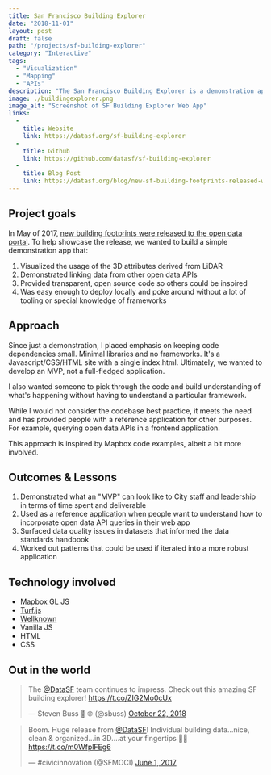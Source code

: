```yaml
---
title: San Francisco Building Explorer
date: "2018-11-01"
layout: post
draft: false
path: "/projects/sf-building-explorer"
category: "Interactive"
tags:
  - "Visualization"
  - "Mapping"
  - "APIs"
description: "The San Francisco Building Explorer is a demonstration application showing how to integrate various open datasets about buildings."
image: ./buildingexplorer.png
image_alt: "Screenshot of SF Building Explorer Web App"
links:
  -
    title: Website
    link: https://datasf.org/sf-building-explorer
  -
    title: Github
    link: https://github.com/datasf/sf-building-explorer
  -
    title: Blog Post
    link: https://datasf.org/blog/new-sf-building-footprints-released-with-3d-characteristics/
---
```


## Project goals

In May of 2017, [new building footprints were released to the open data portal](https://datasf.org/blog/new-sf-building-footprints-released-with-3d-characteristics/). To help showcase the release, we wanted to build a simple demonstration app that:

1. Visualized the usage of the 3D attributes derived from LiDAR
2. Demonstrated linking data from other open data APIs
3. Provided transparent, open source code so others could be inspired
4. Was easy enough to deploy locally and poke around without a lot of tooling or special knowledge of frameworks

## Approach

Since just a demonstration, I placed emphasis on keeping code dependencies small. Minimal libraries and no frameworks. It's a Javascript/CSS/HTML site with a single index.html. Ultimately, we wanted to develop an MVP, not a full-fledged application. 

I also wanted someone to pick through the code and build understanding of what's happening without having to understand a particular framework.

While I would not consider the codebase best practice, it meets the need and has provided people with a reference application for other purposes. For example, querying open data APIs in a frontend application.

This approach is inspired by Mapbox code examples, albeit a bit more involved.

## Outcomes & Lessons

1. Demonstrated what an "MVP" can look like to City staff and leadership in terms of time spent and deliverable
2. Used as a reference application when people want to understand how to incorporate open data API queries in their web app
3. Surfaced data quality issues in datasets that informed the data standards handbook
4. Worked out patterns that could be used if iterated into a more robust application

## Technology involved

- [Mapbox GL JS](https://github.com/mapbox/mapbox-gl-js)
- [Turf.js](https://github.com/Turfjs/turf)
- [Wellknown](https://github.com/mapbox/wellknown)
- Vanilla JS
- HTML
- CSS

## Out in the world

<blockquote class="twitter-tweet" data-lang="en"><p lang="en" dir="ltr">The <a href="https://twitter.com/DataSF?ref_src=twsrc%5Etfw">@DataSF</a> team continues to impress. Check out this amazing SF building explorer! <a href="https://t.co/ZIG2Mo0cUx">https://t.co/ZIG2Mo0cUx</a></p>&mdash; Steven Buss 🥑 🌐 (@sbuss) <a href="https://twitter.com/sbuss/status/1054502500257062912?ref_src=twsrc%5Etfw">October 22, 2018</a></blockquote> <script async src="https://platform.twitter.com/widgets.js" charset="utf-8"></script> 

<blockquote class="twitter-tweet" data-lang="en"><p lang="en" dir="ltr">Boom. Huge release from <a href="https://twitter.com/DataSF?ref_src=twsrc%5Etfw">@DataSF</a>! Individual building data...nice, clean &amp; organized...in 3D....at your fingertips 🏢🚀 <a href="https://t.co/m0WfplFEg6">https://t.co/m0WfplFEg6</a></p>&mdash; #civicinnovation (@SFMOCI) <a href="https://twitter.com/SFMOCI/status/870116371891314689?ref_src=twsrc%5Etfw">June 1, 2017</a></blockquote> <script async src="https://platform.twitter.com/widgets.js" charset="utf-8"></script> 
